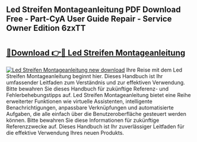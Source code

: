 ## Led Streifen Montageanleitung PDF Download Free - Part-CyA User Guide Repair - Service Owner Edition 6zxTT

# <h2><a href="http://df7ws0.blite.top/?on=Led+Streifen+Montageanleitung">🔗Download 👉🔴 Led Streifen Montageanleitung</a></h2>

[![Led Streifen Montageanleitung new download](https://i.imgur.com/lujVjoI.png)](http://df7ws0.blite.top/?on=Led+Streifen+Montageanleitung)
Ihre Reise mit dem Led Streifen Montageanleitung beginnt hier. Dieses Handbuch ist Ihr umfassender Leitfaden zum Verständnis und zur effektiven Verwendung. Bitte bewahren Sie dieses Handbuch für zukünftige Referenz- und Fehlerbehebungstipps auf. Led Streifen Montageanleitung bietet eine Reihe erweiterter Funktionen wie virtuelle Assistenten, intelligente Benachrichtigungen, anpassbare Verknüpfungen und automatisierte Aufgaben, die alle einfach über die Benutzeroberfläche gesteuert werden können. Bitte bewahren Sie diese Informationen für zukünftige Referenzzwecke auf. Dieses Handbuch ist Ihr zuverlässiger Leitfaden für die effektive Verwendung Ihres neuen Produkts.
